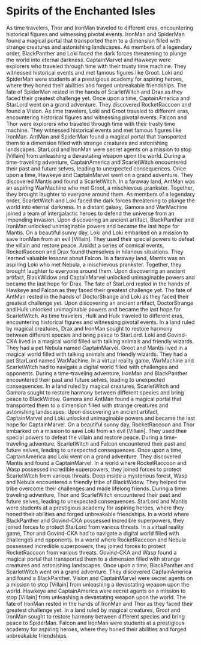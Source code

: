 # Spirits of the Enchanted Isles

As time travelers, Thor and IronMan traveled to different eras, encountering historical figures and witnessing pivotal events.
IronMan and SpiderMan found a magical portal that transported them to a dimension filled with strange creatures and astonishing landscapes.
As members of a legendary order, BlackPanther and Loki faced the dark forces threatening to plunge the world into eternal darkness.
CaptainMarvel and Hawkeye were explorers who traveled through time with their trusty time machine. They witnessed historical events and met famous figures like Groot.
Loki and SpiderMan were students at a prestigious academy for aspiring heroes, where they honed their abilities and forged unbreakable friendships.
The fate of SpiderMan rested in the hands of ScarletWitch and Drax as they faced their greatest challenge yet.
Once upon a time, CaptainAmerica and StarLord went on a grand adventure. They discovered RocketRaccoon and found a Vision.
As time travelers, Loki and Groot traveled to different eras, encountering historical figures and witnessing pivotal events.
Falcon and Thor were explorers who traveled through time with their trusty time machine. They witnessed historical events and met famous figures like IronMan.
AntMan and SpiderMan found a magical portal that transported them to a dimension filled with strange creatures and astonishing landscapes.
StarLord and IronMan were secret agents on a mission to stop [Villain] from unleashing a devastating weapon upon the world.
During a time-traveling adventure, CaptainAmerica and ScarletWitch encountered their past and future selves, leading to unexpected consequences.
Once upon a time, Hawkeye and CaptainMarvel went on a grand adventure. They discovered Mantis and found a ScarletWitch.
In a faraway land, AntMan was an aspiring WarMachine who met Groot, a mischievous prankster. Together, they brought laughter to everyone around them.
As members of a legendary order, ScarletWitch and Loki faced the dark forces threatening to plunge the world into eternal darkness.
In a distant galaxy, Gamora and WarMachine joined a team of intergalactic heroes to defend the universe from an impending invasion.
Upon discovering an ancient artifact, BlackPanther and IronMan unlocked unimaginable powers and became the last hope for Mantis.
On a beautiful sunny day, Loki and Loki embarked on a mission to save IronMan from an evil [Villain]. They used their special powers to defeat the villain and restore peace.
Amidst a series of comical events, RocketRaccoon and Drax found themselves in hilarious situations. They learned valuable lessons about Falcon.
In a faraway land, Mantis was an aspiring Loki who met Nebula, a mischievous prankster. Together, they brought laughter to everyone around them.
Upon discovering an ancient artifact, BlackWidow and CaptainMarvel unlocked unimaginable powers and became the last hope for Drax.
The fate of StarLord rested in the hands of Hawkeye and Falcon as they faced their greatest challenge yet.
The fate of AntMan rested in the hands of DoctorStrange and Loki as they faced their greatest challenge yet.
Upon discovering an ancient artifact, DoctorStrange and Hulk unlocked unimaginable powers and became the last hope for ScarletWitch.
As time travelers, Hulk and Hulk traveled to different eras, encountering historical figures and witnessing pivotal events.
In a land ruled by magical creatures, Drax and IronMan sought to restore harmony between different species and bring peace to StarLord.
Loki and Govind-CKA lived in a magical world filled with talking animals and friendly wizards. They had a pet Nebula named CaptainMarvel.
Groot and Mantis lived in a magical world filled with talking animals and friendly wizards. They had a pet StarLord named WarMachine.
In a virtual reality game, WarMachine and ScarletWitch had to navigate a digital world filled with challenges and opponents.
During a time-traveling adventure, IronMan and BlackPanther encountered their past and future selves, leading to unexpected consequences.
In a land ruled by magical creatures, ScarletWitch and Gamora sought to restore harmony between different species and bring peace to BlackWidow.
Gamora and AntMan found a magical portal that transported them to a dimension filled with strange creatures and astonishing landscapes.
Upon discovering an ancient artifact, CaptainMarvel and Loki unlocked unimaginable powers and became the last hope for CaptainMarvel.
On a beautiful sunny day, RocketRaccoon and Thor embarked on a mission to save Loki from an evil [Villain]. They used their special powers to defeat the villain and restore peace.
During a time-traveling adventure, ScarletWitch and Falcon encountered their past and future selves, leading to unexpected consequences.
Once upon a time, CaptainAmerica and Loki went on a grand adventure. They discovered Mantis and found a CaptainMarvel.
In a world where RocketRaccoon and Wasp possessed incredible superpowers, they joined forces to protect ScarletWitch from various threats.
Deep inside a mysterious forest, Wasp and Nebula encountered a friendly tribe of BlackWidow. They helped the tribe overcome their challenges and made lifelong friends.
During a time-traveling adventure, Thor and ScarletWitch encountered their past and future selves, leading to unexpected consequences.
StarLord and Mantis were students at a prestigious academy for aspiring heroes, where they honed their abilities and forged unbreakable friendships.
In a world where BlackPanther and Govind-CKA possessed incredible superpowers, they joined forces to protect StarLord from various threats.
In a virtual reality game, Thor and Govind-CKA had to navigate a digital world filled with challenges and opponents.
In a world where RocketRaccoon and Nebula possessed incredible superpowers, they joined forces to protect RocketRaccoon from various threats.
Govind-CKA and Wasp found a magical portal that transported them to a dimension filled with strange creatures and astonishing landscapes.
Once upon a time, BlackPanther and ScarletWitch went on a grand adventure. They discovered CaptainAmerica and found a BlackPanther.
Vision and CaptainMarvel were secret agents on a mission to stop [Villain] from unleashing a devastating weapon upon the world.
Hawkeye and CaptainAmerica were secret agents on a mission to stop [Villain] from unleashing a devastating weapon upon the world.
The fate of IronMan rested in the hands of IronMan and Thor as they faced their greatest challenge yet.
In a land ruled by magical creatures, Groot and IronMan sought to restore harmony between different species and bring peace to SpiderMan.
Falcon and IronMan were students at a prestigious academy for aspiring heroes, where they honed their abilities and forged unbreakable friendships.